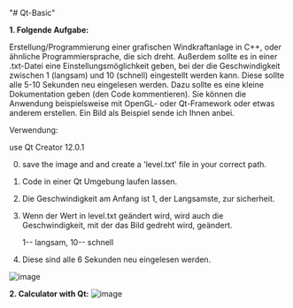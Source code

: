"# Qt-Basic" 

**1. Folgende Aufgabe:**

Erstellung/Programmierung einer grafischen Windkraftanlage in C++, oder ähnliche Programmiersprache, die sich dreht. Außerdem sollte es in einer .txt-Datei eine Einstellungsmöglichkeit geben, bei der die Geschwindigkeit zwischen 1 (langsam) und 10 (schnell) eingestellt werden kann. Diese sollte alle 5-10 Sekunden neu eingelesen werden. Dazu sollte es eine kleine Dokumentation geben (den Code kommentieren). Sie können die Anwendung beispielsweise mit OpenGL- oder Qt-Framework oder etwas anderem erstellen. Ein Bild als Beispiel sende ich Ihnen anbei.



Verwendung:

use Qt Creator 12.0.1

   0. save the image and and create a 'level.txt' file in your correct path.
   
   1. Code in einer Qt Umgebung laufen lassen.
   
   2. Die Geschwindigkeit am Anfang ist 1, der Langsamste, zur sicherheit.
   
   3. Wenn der Wert in level.txt geändert wird, wird auch die Geschwindigkeit, mit der das Bild gedreht wird, geändert.
   
      1-- langsam,   10-- schnell
   
   4. Diese sind alle 6 Sekunden neu eingelesen werden.

![image](https://github.com/yalezhang2021/Qt-Basic/assets/74490220/223ed2ad-9b03-45f9-a8b1-69b3a58ba377)



**2. Calculator with Qt:**
![image](https://github.com/yalezhang2021/Qt-Basic/assets/74490220/05812fac-2cc0-4073-97f2-6d716f74bfa4)
